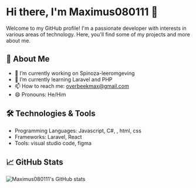 # Hi there, I'm Maximus080111 👋

Welcome to my GitHub profile! I'm a passionate developer with interests in various areas of technology. Here, you'll find some of my projects and more about me.

## 🚀 About Me

- 🔭 I’m currently working on Spinoza-leeromgeving
- 🌱 I’m currently learning Laravel and PHP
- 📫 How to reach me: overbeekmax@gmail.com
- 😄 Pronouns: He/Him

## 🛠️ Technologies & Tools

- Programming Languages: Javascript, C#, , html, css
- Frameworks: Laravel, React
- Tools: visual studio code, figma

## 📈 GitHub Stats

![Maximus080111's GitHub stats](https://github-readme-stats.vercel.app/api?username=Maximus080111&show_icons=true&theme=radical)

